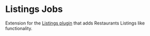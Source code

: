 # Listings Jobs

Extension for the [Listings plugin](https://github.com/TheLookandFeel/listings) that adds Restaurants Listings like functionality.
